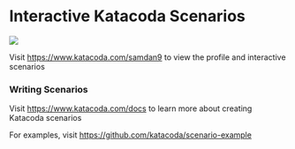# Interactive Katacoda Scenarios

[![](http://shields.katacoda.com/katacoda/samdan9/count.svg)](https://www.katacoda.com/samdan9 "Get your profile on Katacoda.com")

Visit https://www.katacoda.com/samdan9 to view the profile and interactive scenarios

### Writing Scenarios
Visit https://www.katacoda.com/docs to learn more about creating Katacoda scenarios

For examples, visit https://github.com/katacoda/scenario-example
